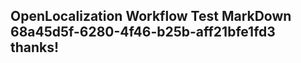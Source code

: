 <properties
ms.topic="hero-topic"
ms.test1="hero-topic"
ms.test2="test"/>

## OpenLocalization Workflow Test MarkDown 68a45d5f-6280-4f46-b25b-aff21bfe1fd3 thanks!
